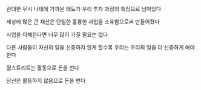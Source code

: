 관대한 무시 나태에 가까운 태도가 우리 투자 과정의 특징으로 남아있다

세상에 많은 큰 재산은 단일한 훌륭한 사업을 소유함으로써 만들어졌다

사업을 이해한다면 너무 많이 가질 필요는 없다

다른 사람들이 자신의 일을 신중하지 않게 할수록 우리는 우리의 일을 더 신중하게 해야 한다

월스트리트는 활동으로 돈을 번다

당신은 활동하지 않음으로 돈을 번다

